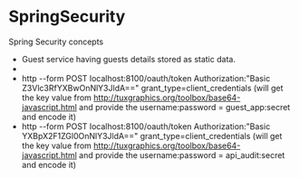 # SpringSecurity
Spring Security concepts

- Guest service having guests details stored as static data.
- 
- http --form POST localhost:8100/oauth/token Authorization:"Basic Z3Vlc3RfYXBwOnNlY3JldA==" grant_type=client_credentials  (will get the key value from http://tuxgraphics.org/toolbox/base64-javascript.html and provide the username:password = guest_app:secret and encode it)
- http --form POST localhost:8100/oauth/token Authorization:"Basic YXBpX2F1ZGl0OnNlY3JldA==" grant_type=client_credentials  (will get the key value from http://tuxgraphics.org/toolbox/base64-javascript.html and provide the username:password = api_audit:secret and encode it)